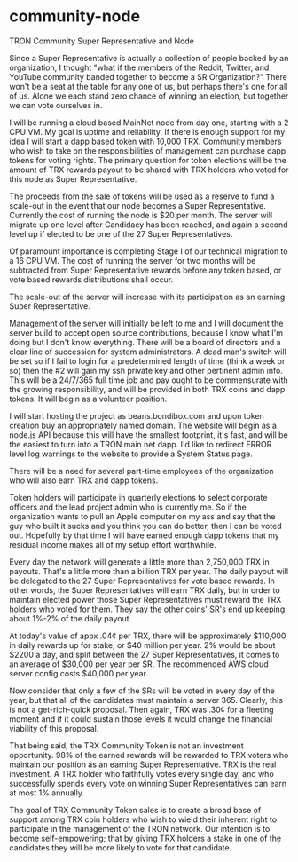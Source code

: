 # community-node
TRON Community Super Representative and Node

Since a Super Representative is actually a collection of people backed by an organization, I thought "what if the members of the Reddit, Twitter, and YouTube community banded together to become a SR Organization?" There won't be a seat at the table for any one of us, but perhaps there's one for all of us. Alone we each stand zero chance of winning an election, but together we can vote ourselves in.

I will be running a cloud based MainNet node from day one, starting with a 2 CPU VM. My goal is uptime and reliability. If there is enough support for my idea I will start a dapp based token with 10,000 TRX. Community members who wish to take on the responsibilities of management can purchase dapp tokens for voting rights. The primary question for token elections will be the amount of TRX rewards payout to be shared with TRX holders who voted for this node as Super Representative. 

The proceeds from the sale of tokens will be used as a reserve to fund a scale-out in the event that our node becomes a Super Representative. Currently the cost of running the node is $20 per month. The server will migrate up one level after Candidacy has been reached, and again a second level up if elected to be one of the 27 Super Representatives.

Of paramount importance is completing Stage I of our technical migration to a 16 CPU VM. The cost of running the server for two months will be subtracted from Super Representative rewards before any token based, or vote based rewards distributions shall occur.

The scale-out of the server will increase with its participation as an earning Super Representative. 

Management of the server will initially be left to me and I will document the server build to accept open source contributions, because I know what I'm doing but I don't know everything. There will be a board of directors and a clear line of succession for system administrators. A dead man's switch will be set so if I fail to login for a predetermined length of time (think a week or so) then the #2 will gain my ssh private key and other pertinent admin info. This will be a 24/7/365 full time job and pay ought to be commensurate with the growing responsibility, and will be provided in both TRX coins and dapp tokens. It will begin as a volunteer position.

I will start hosting the project as beans.bondibox.com and upon token creation buy an appropriately named domain. The website will begin as a node.js API because this will have the smallest footprint, it's fast, and will be the easiest to turn into a TRON main net dapp. I'd like to redirect ERROR level log warnings to the website to provide a System Status page.

There will be a need for several part-time employees of the organization who will also earn TRX and dapp tokens. 

Token holders will participate in quarterly elections to select corporate officers and the lead project admin who is currently me. So if the organization wants to pull an Apple computer on my ass and say that the guy who built it sucks and you think you can do better, then I can be voted out. Hopefully by that time I will have earned enough dapp tokens that my residual income makes all of my setup effort worthwhile.

Every day the network will generate a little more than 2,750,000 TRX in payouts. That's a little more than a billion TRX per year. The daily payout will be delegated to the 27 Super Representatives for vote based rewards. In other words, the Super Representatives will earn TRX daily, but in order to maintain elected power those Super Representatives must reward the TRX holders who voted for them. They say the other coins' SR's end up keeping about 1%-2% of the daily payout.

At today's value of appx .04¢ per TRX, there will be approximately $110,000 in daily rewards up for stake, or $40 million per year. 2% would be about $2200 a day, and split between the 27 Super Representatives, it comes to an average of $30,000 per year per SR. The recommended AWS cloud server config costs $40,000 per year.

Now consider that only a few of the SRs will be voted in every day of the year, but that all of the candidates must maintain a server 365. Clearly, this is not a get-rich-quick proposal. Then again, TRX was .30¢ for a fleeting moment and if it could sustain those levels it would change the financial viability of this proposal.

That being said, the TRX Community Token is not an investment opportunity. 98% of the earned rewards will be rewarded to TRX voters who maintain our position as an earning Super Representative. TRX is the real investment. A TRX holder who faithfully votes every single day, and who successfully spends every vote on winning Super Representatives can earn at most 1% annually. 

The goal of TRX Community Token sales is to create a broad base of support among TRX coin holders who wish to wield their inherent right to participate in the management of the TRON network. Our intention is to become self-empowering; that by giving TRX holders a stake in one of the candidates they will be more likely to vote for that candidate.